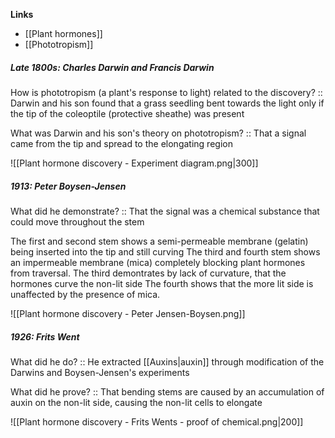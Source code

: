 **Links**
- [[Plant hormones]]
- [[Phototropism]]

##### Late 1800s: Charles Darwin and Francis Darwin
How is phototropism (a plant's response to light) related to the discovery? :: Darwin and his son found that a grass seedling bent towards the light only if the tip of the coleoptile (protective sheathe) was present

What was Darwin and his son's theory on phototropism? :: That a signal came from the tip and spread to the elongating region

![[Plant hormone discovery - Experiment diagram.png|300]]

##### 1913: Peter Boysen-Jensen
What did he demonstrate? :: That the signal was a chemical substance that could move throughout the stem

The first and second stem shows a semi-permeable membrane (gelatin) being inserted into the tip and still curving
The third and fourth stem shows an impermeable membrane (mica) completely blocking plant hormones from traversal. 
The third demontrates by lack of curvature, that the hormones curve the non-lit side
The fourth shows that the more lit side is unaffected by the presence of mica.

![[Plant hormone discovery - Peter Jensen-Boysen.png]]

##### 1926: Frits Went
What did he do? :: He extracted [[Auxins|auxin]] through modification of the Darwins and Boysen-Jensen's experiments

What did he prove? :: That bending stems are caused by an accumulation of auxin on the non-lit side, causing the non-lit cells to elongate

![[Plant hormone discovery - Frits Wents - proof of chemical.png|200]]